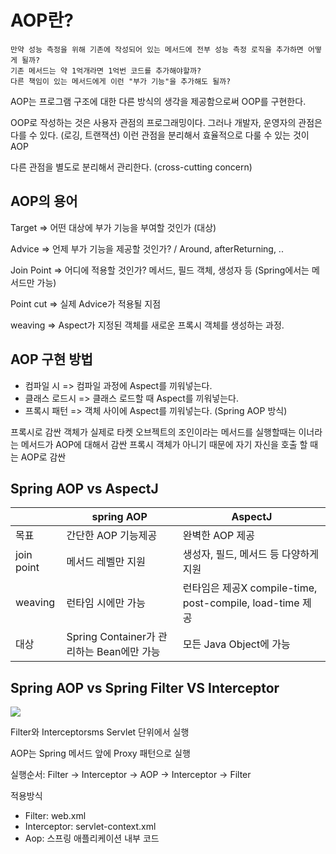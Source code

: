 # AOP란?

    만약 성능 측정을 위해 기존에 작성되어 있는 메서드에 전부 성능 측정 로직을 추가하면 어떻게 될까?
    기존 메서드는 약 1억개라면 1억번 코드를 추가해야할까?
    다른 책임이 있는 메서드에게 이런 "부가 기능"을 추가해도 될까?

AOP는 프로그램 구조에 대한 다른 방식의 생각을 제공함으로써 OOP를 구현한다.

OOP로 작성하는 것은 사용자 관점의 프로그래밍이다.
그러나 개발자, 운영자의 관점은 다를 수 있다. (로깅, 트랜잭션)
이런 관점을 분리해서 효율적으로 다룰 수 있는 것이 AOP

다른 관점을 별도로 분리해서 관리한다. (cross-cutting concern)

## AOP의 용어

Target => 어떤 대상에 부가 기능을 부여할 것인가 (대상)

Advice => 언제 부가 기능을 제공할 것인가? / Around, afterReturning, ..

Join Point => 어디에 적용할 것인가? 메서드, 필드 객체, 생성자 등 (Spring에서는 메서드만 가능)

Point cut => 실제 Advice가 적용될 지점

weaving => Aspect가 지정된 객체를 새로운 프록시 객체를 생성하는 과정.

## AOP 구현 방법

- 컴파일 시 => 컴파일 과정에 Aspect를 끼워넣는다.
- 클래스 로드시 => 클래스 로드할 때 Aspect를 끼워넣는다.
- 프록시 패턴 => 객체 사이에 Aspect를 끼워넣는다. (Spring AOP 방식)

프록시로 감싼 객체가 실제로 타켓 오브젝트의 조인이라는 메서드를 실행할때는
이너라는 메서드가 AOP에 대해서 감싼 프록시 객체가 아니기 때문에
자기 자신을 호출 할 때는 AOP로 감싼

## Spring AOP vs AspectJ

|            | spring AOP                                | AspectJ                                                   |
| ---------- | ----------------------------------------- | --------------------------------------------------------- |
| 목표       | 간단한 AOP 기능제공                       | 완벽한 AOP 제공                                           |
| join point | 메서드 레벨만 지원                        | 생성자, 필드, 메서드 등 다양하게 지원                     |
| weaving    | 런타임 시에만 가능                        | 런타임은 제공X compile-time, post-compile, load-time 제공 |
| 대상       | Spring Container가 관리하는 Bean에만 가능 | 모든 Java Object에 가능                                   |

## Spring AOP vs Spring Filter VS Interceptor

![](https://dejavuhyo.github.io/assets/img/2021-07-15-spring-filter-interceptor-aop-differences/flow.png)

Filter와 Interceptorsms Servlet 단위에서 실행

AOP는 Spring 메서드 앞에 Proxy 패턴으로 실행

실행순서: Filter → Interceptor → AOP → Interceptor → Filter

적용방식

- Filter: web.xml
- Interceptor: servlet-context.xml
- Aop: 스프링 애플리케이션 내부 코드

